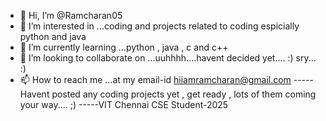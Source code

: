 - 👋 Hi, I’m @Ramcharan05
- 👀 I’m interested in ...coding and projects related to coding espicially python and java
- 🌱 I’m currently learning ...python , java , c and c++
- 💞️ I’m looking to collaborate on ...uuhhhh....havent decided yet.... :) sry... :)
- 📫 How to reach me ...at my email-id hiiamramcharan@gmail.com
-----Havent posted any coding projects yet , get ready , lots of them coming your way.... ;)
-----VIT Chennai CSE Student-2025
<!---
Ramcharan2003/Ramcharan2003 is a ✨ special ✨ repository because its `README.md` (this file) appears on your GitHub profile.
You can click the Preview link to take a look at your changes.
--->
